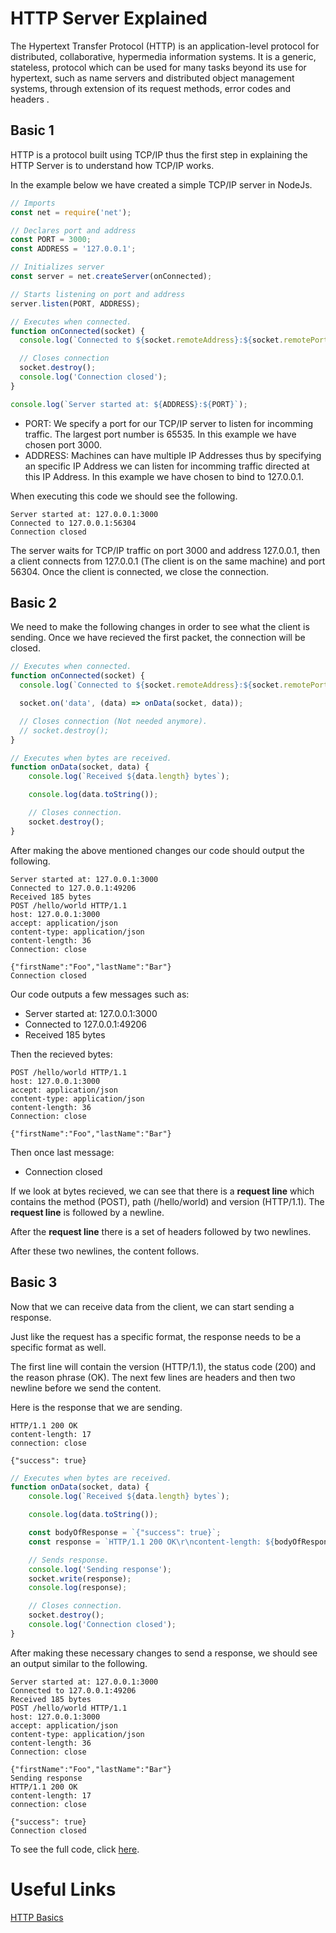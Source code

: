 # HTTP Server Explained

The Hypertext Transfer Protocol (HTTP) is an application-level protocol for distributed, collaborative, hypermedia information systems. It is a generic, stateless, protocol which can be used for many tasks beyond its use for hypertext, such as name servers and distributed object management systems, through extension of its request methods, error codes and headers .

## Basic 1

HTTP is a protocol built using TCP/IP thus the first step in explaining the HTTP Server is to understand how TCP/IP works.

In the example below we have created a simple TCP/IP server in NodeJs.

```javascript
// Imports
const net = require('net');

// Declares port and address
const PORT = 3000;
const ADDRESS = '127.0.0.1';

// Initializes server
const server = net.createServer(onConnected);

// Starts listening on port and address
server.listen(PORT, ADDRESS);

// Executes when connected.
function onConnected(socket) {
  console.log(`Connected to ${socket.remoteAddress}:${socket.remotePort}`);

  // Closes connection
  socket.destroy();
  console.log('Connection closed');
}

console.log(`Server started at: ${ADDRESS}:${PORT}`);
```

* PORT: We specify a port for our TCP/IP server to listen for incomming traffic. The largest port number is 65535. In this example we have chosen port 3000.
* ADDRESS: Machines can have multiple IP Addresses thus by specifying an specific IP Address we can listen for incomming traffic directed at this IP Address. In this example we have chosen to bind to 127.0.0.1.

When executing this code we should see the following.

```
Server started at: 127.0.0.1:3000
Connected to 127.0.0.1:56304
Connection closed
```

The server waits for TCP/IP traffic on port 3000 and address 127.0.0.1, then a client connects from 127.0.0.1 (The client is on the same machine) and port 56304. Once the client is connected, we close the connection.

## Basic 2

We need to make the following changes in order to see what the client is sending. Once we have recieved the first packet, the connection will be closed.

```javascript
// Executes when connected.
function onConnected(socket) {
  console.log(`Connected to ${socket.remoteAddress}:${socket.remotePort}`);

  socket.on('data', (data) => onData(socket, data));

  // Closes connection (Not needed anymore).
  // socket.destroy();
}

// Executes when bytes are received.
function onData(socket, data) {
    console.log(`Received ${data.length} bytes`);

    console.log(data.toString());

    // Closes connection.
    socket.destroy();
}
```

After making the above mentioned changes our code should output the following.

```
Server started at: 127.0.0.1:3000
Connected to 127.0.0.1:49206
Received 185 bytes
POST /hello/world HTTP/1.1
host: 127.0.0.1:3000
accept: application/json
content-type: application/json
content-length: 36
Connection: close

{"firstName":"Foo","lastName":"Bar"}
Connection closed
```

Our code outputs a few messages such as:

* Server started at: 127.0.0.1:3000
* Connected to 127.0.0.1:49206
* Received 185 bytes

Then the recieved bytes:

```
POST /hello/world HTTP/1.1
host: 127.0.0.1:3000
accept: application/json
content-type: application/json
content-length: 36
Connection: close

{"firstName":"Foo","lastName":"Bar"}
```

Then once last message:

* Connection closed

If we look at bytes recieved, we can see that there is a **request line** which contains the method (POST), path (/hello/world) and version (HTTP/1.1). The **request line** is followed by a newline. 

After the **request line** there is a set of headers followed by two newlines. 

After these two newlines, the content follows.

## Basic 3

Now that we can receive data from the client, we can start sending a response.

Just like the request has a specific format, the response needs to be a specific format as well.

The first line will contain the version (HTTP/1.1), the status code (200) and the reason phrase (OK).
The next few lines are headers and then two newline before we send the content.

Here is the response that we are sending.

```
HTTP/1.1 200 OK
content-length: 17
connection: close

{"success": true}
```

```javascript
// Executes when bytes are received.
function onData(socket, data) {
    console.log(`Received ${data.length} bytes`);

    console.log(data.toString());

    const bodyOfResponse = `{"success": true}`;
    const response = `HTTP/1.1 200 OK\r\ncontent-length: ${bodyOfResponse.length}\r\nconnection: close\r\n\r\n${bodyOfResponse}`;

    // Sends response.
    console.log('Sending response');
    socket.write(response);
    console.log(response);

    // Closes connection.
    socket.destroy();
    console.log('Connection closed');
}
```

After making these necessary changes to send a response, we should see an output similar to the following.

```
Server started at: 127.0.0.1:3000
Connected to 127.0.0.1:49206
Received 185 bytes
POST /hello/world HTTP/1.1
host: 127.0.0.1:3000
accept: application/json
content-type: application/json
content-length: 36
Connection: close

{"firstName":"Foo","lastName":"Bar"}
Sending response
HTTP/1.1 200 OK
content-length: 17
connection: close

{"success": true}
Connection closed
```

To see the full code, click [here](https://github.com/barend-erasmus/http-server-explained/blob/master/basic-3/app.js).

# Useful Links

[HTTP Basics](https://www.ntu.edu.sg/home/ehchua/programming/webprogramming/HTTP_Basics.html)
